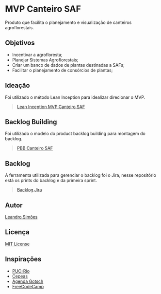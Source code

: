 # MVP Canteiro SAF
Produto que facilita o planejamento e visualização de canteiros agroflorestais. 

## Objetivos
- Incentivar a agrofloresta;
- Planejar Sistemas Agroflorestais;
- Criar um banco de dados de plantas destinadas a SAFs;
- Facilitar o planejamento de consórcios de plantas;

## Ideação
Foi utilizado o método Lean Inception para idealizar direcionar o MVP.

> [Lean Inception MVP Canteiro SAF](https://miro.com/app/board/uXjVKdwYcVQ=/?share_link_id=131189567277)

## Backlog Building
Foi utilizado o modelo do product backlog building para montagem do backlog.

> [PBB Canteiro SAF](https://miro.com/app/board/uXjVKW0wpKs=/?share_link_id=203178916696)

## Backlog
A ferramenta utilizada para gerenciar o backlog foi o Jira, nesse repositório está os prints do backlog e da primeira sprint.

> [Backlog Jira](https://github.com/Leandr0SmS/MVP_Canteiro_SAF/blob/main/backlog_canteiro_saf.pdf)

## Autor
 
[Leandro Simões](https://github.com/Leandr0SmS)

## Licença
[MIT License](https://github.com/Leandr0SmS/MVP_Canteiro_SAF/blob/main/LICENSE.md)

## Inspirações

* [PUC-Rio](https://www.puc-rio.br/index.html)
* [Cepeas](https://www.cepeas.org/)
* [Agenda Gotsch](https://agendagotsch.com/)
* [FreeCodeCamp](https://www.freecodecamp.org/learn/)